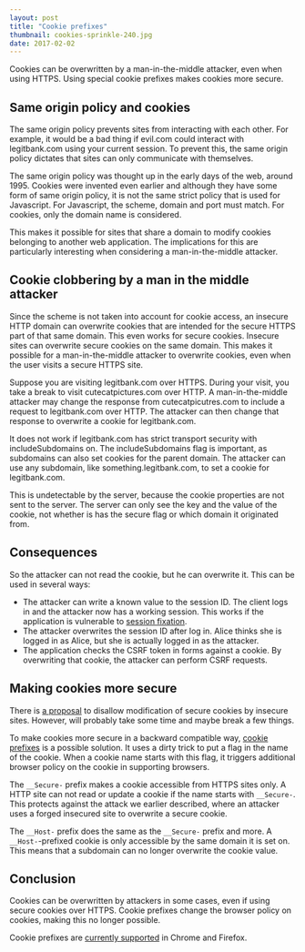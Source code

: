 ```yaml
---
layout: post
title: "Cookie prefixes"
thumbnail: cookies-sprinkle-240.jpg
date: 2017-02-02
---
```


Cookies can be overwritten by a man-in-the-middle attacker, even when using HTTPS. Using special cookie prefixes makes cookies more secure.

## Same origin policy and cookies

The same origin policy prevents sites from interacting with each other. For example, it would be a bad thing if evil.com could interact with legitbank.com using your current session. To prevent this, the same origin policy dictates that sites can only communicate with themselves.

The same origin policy was thought up in the early days of the web, around 1995. Cookies were invented even earlier and although they have some form of same origin policy, it is not the same strict policy that is used for Javascript. For Javascript, the scheme, domain and port must match. For cookies, only the domain name is considered.

This makes it possible for sites that share a domain to modify cookies belonging to another web application. The implications for this are particularly interesting when considering a man-in-the-middle attacker.

## Cookie clobbering by a man in the middle attacker

Since the scheme is not taken into account for cookie access, an insecure HTTP domain can overwrite cookies that are intended for the secure HTTPS part of that same domain.  This even works for secure cookies. Insecure sites can overwrite secure cookies on the same domain. This makes it possible for a man-in-the-middle attacker to overwrite cookies, even when the user visits a secure HTTPS site.

Suppose you are visiting legitbank.com over HTTPS. During your visit, you take a break to visit cutecatpictures.com over HTTP. A man-in-the-middle attacker may change the response from cutecatpicutres.com to include a request to legitbank.com over HTTP. The attacker can then change that response to overwrite a cookie for legitbank.com.

It does not work if legitbank.com has strict transport security with includeSubdomains on. The includeSubdomains flag is important, as subdomains can also set cookies for the parent domain. The attacker can use any subdomain, like something.legitbank.com, to set a cookie for legitbank.com.

This is undetectable by the server, because the cookie properties are not sent to the server. The server can only see the key and the value of the cookie, not whether is has the secure flag or which domain it originated from.

## Consequences

So the attacker can not read the cookie, but he can overwrite it. This can be used in several ways:

* The attacker can write a known value to the session ID. The client logs in and the attacker now has a working session. This works if the application is vulnerable to [session fixation](https://en.wikipedia.org/wiki/Session_fixation).
* The attacker overwrites the session ID after log in. Alice thinks she is logged in as Alice, but she is actually logged in as the attacker.
* The application checks the CSRF token in forms against a cookie. By overwriting that cookie, the attacker can perform CSRF requests.

## Making cookies more secure

There is [a proposal](https://tools.ietf.org/html/draft-ietf-httpbis-cookie-alone-01) to disallow modification of secure cookies by insecure sites. However, will probably take some time and maybe break a few things.

To make cookies more secure in a backward compatible way, [cookie prefixes](https://tools.ietf.org/html/draft-ietf-httpbis-cookie-prefixes-00) is a possible solution. It uses a dirty trick to put a flag in the name of the cookie. When a cookie name starts with this flag, it triggers additional browser policy on the cookie in supporting browsers.

The `__Secure-` prefix makes a cookie accessible from HTTPS sites only. A HTTP site can not read or update a cookie if the name starts with `__Secure-`. This protects against the attack we earlier described, where an attacker uses a forged insecured site to overwrite a secure cookie.

The `__Host-` prefix does the same as the `__Secure-` prefix and more. A `__Host-`-prefixed cookie is only accessible by the same domain it is set on. This means that a subdomain can no longer overwrite the cookie value.

## Conclusion

Cookies can be overwritten by attackers in some cases, even if using secure cookies over HTTPS. Cookie prefixes change the browser policy on cookies, making this no longer possible.

Cookie prefixes are [currently supported](https://www.chromestatus.com/feature/4952188392570880) in Chrome and Firefox.
